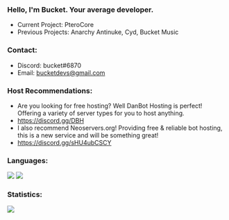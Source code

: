 ### Hello, I'm Bucket. Your average developer.

- Current Project: PteroCore
- Previous Projects: Anarchy Antinuke, Cyd, Bucket Music

### Contact:

- Discord: bucket#6870
- Email: bucketdevs@gmail.com

### Host Recommendations:

- Are you looking for free hosting? Well DanBot Hosting is perfect! Offering a variety of server types for you to host anything.
- https://discord.gg/DBH
- I also recommend Neoservers.org! Providing free & reliable bot hosting, this is a new service and will be something great! 
- https://discord.gg/sHU4ubCSCY

### Languages:

<img src="https://camo.githubusercontent.com/62d37abe760867620e0baea1066303719d630a82936837ba7bff6b0c754e3c9f/68747470733a2f2f696d672e736869656c64732e696f2f62616467652f6a6176617363726970742532302d2532333332333333302e7376673f267374796c653d666f722d7468652d6261646765266c6f676f3d6a617661736372697074266c6f676f436f6c6f723d253233463744463145"> <img src="https://camo.githubusercontent.com/cc96d7d28a6ca21ddbb1f2521d751d375230ed840271e6a4c8694cf87cc60c14/68747470733a2f2f696d672e736869656c64732e696f2f62616467652f6e6f64652e6a732532302d2532333433383533442e7376673f267374796c653d666f722d7468652d6261646765266c6f676f3d6e6f64652e6a73266c6f676f436f6c6f723d7768697465">

### Statistics:

<img src="https://github-readme-stats.vercel.app/api?username=DeveloperBucket&&show_icons=true&title_color=ffffff&icon_color=bb2acf&text_color=daf7dc&bg_color=151515">
